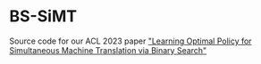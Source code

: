 # BS-SiMT
Source code for our ACL 2023 paper ["Learning Optimal Policy for Simultaneous Machine Translation via Binary Search"](https://arxiv.org/pdf/2305.12774)
